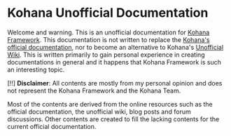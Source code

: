 # Kohana Unofficial Documentation

Welcome and warning. This is an unofficial documentation for [Kohana Framework](http://kohanaframework.org). This documentation is not written to replace the [Kohana's official documentation](http://kohanaframework.org/guide), nor to become an alternative to Kohana's [Unofficial Wiki](http://kerkness.ca/wiki/doku.php). This is written primarily to gain personal experience in creating documentations in general and it happens that Kohana Framework is such an interesting topic. 

[!!] __Disclaimer__: All contents are mostly from my personal opinion and does not represent the Kohana Framework and the Kohana Team.

Most of the contents are derived from the online resources such as the official documentation, the unofficial wiki, blog posts and forum discussions. Other contents are created to fill the lacking contents for the current official documentation. 
